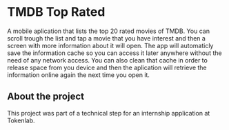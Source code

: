 # TMDB Top Rated

A mobile aplication that lists the top 20 rated movies of TMDB. You can scroll trough the list and tap a movie that you have interest and then a screen with more information about it will open. The app will automaticly save the information cache so you can access it later anywhere without the need of any network access. You can also clean that cache in order to release space from you device and then the aplication will retrieve the information online again the next time you open it.  

## About the project

This project was part of a technical step for an internship application at Tokenlab.
